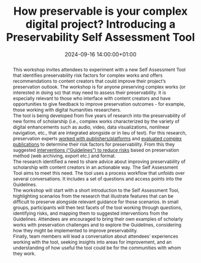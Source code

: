 ---
abstract: "This workshop invites attendees to experiment with a new Self Assessment
  Tool that identifies preservability risk factors for complex works and offers recommendations
  to content creators that could improve their project’s preservation outlook. The
  workshop is for anyone preserving complex works (or interested in doing so) that
  may need to assess their preservability. It is especially relevant to those who
  interface with content creators and have opportunities to give feedback to improve
  preservation outcomes - for example, those working with digital humanities researchers.\n\nThe
  tool is being developed from five years of research into the preservability of new
  forms of scholarship (i.e., complex works characterized by the variety of digital
  enhancements such as audio, video, data visualizations, nonlinear navigation, etc.,
  that are integrated alongside or in lieu of text). For this research, preservation
  experts [worked with publishers/platforms][1] and [evaluated complex publications][2]
  to determine their risk factors for preservability. From this they suggested [interventions
  (“Guidelines”) to reduce risks][3] based on preservation method (web archiving,
  export etc.) and format. \n\nThe research identified a need to share advice about
  improving preservability of scholarship with content creators in an actionable way.
  The Self Assessment Tool aims to meet this need. The tool uses a process workflow
  that unfolds over several conversations. It includes a set of questions and access
  points into the Guidelines.\n\nThe workshop will start with a short introduction
  to the Self Assessment Tool, highlighting scenarios from the research that illustrate
  features that can be difficult to preserve alongside relevant guidance for those
  scenarios. In small groups, participants will then test facets of the tool working
  through questions, identifying risks, and mapping them to suggested interventions
  from the Guidelines. Attendees are encouraged to bring their own examples of scholarly
  works with preservation challenges and to explore the Guidelines, considering how
  they might be implemented to improve preservability. \n\nFinally, team members will
  lead a conversation about attendees’ experiences working with the tool, seeking
  insights into areas for improvement, and an understanding of how useful the tool
  could be for the communities with whom they work.\n\n\n  [1]: https://guides.nyu.edu/blog/The-Andrew-W-Mellon-Foundation-Awards-NYU-502400-For-Libraries-Project-to-Expand-Capabilities-F\n
  \ [2]: https://archive.nyu.edu/handle/2451/63332\n  [3]: https://preservingnewforms.dlib.nyu.edu/"
creators:
- Angela Spinazzè
- Scott Witmer
- Karen Hanson
- Jonathan Greenberg
- Thib Guicherd-Callin
date: 2024-09-16 14:00:00+01:00
document_url: null
grand_parent: iPRES
institutions: []
keywords:
- approaches to preservation
- from document to data
landing_page_url: ''
language: eng
layout: publication
license: Creative Commons Attribution 4.0 (CC-BY-4.0)
notes_url: ''
parent: iPRES 2024
publication_type: workshop
size: null
slides_url: ''
source_name: iPRES
stream_url: ''
title: How preservable is your complex digital project? Introducing a Preservability
  Self Assessment Tool
year: 2024
---
